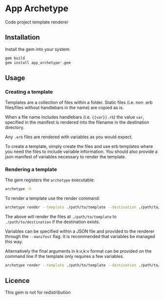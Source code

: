 # App Archetype

Code project template renderer

## Installation

Install the gem into your system:

```bash
gem build
gem install app_archetype*.gem
```

## Usage

### Creating a template

Templates are a collection of files within a folder. Static files (i.e. non .erb files/files without handlebars in the name) are copied as is.

When a file name includes handlebars (i.e. `{{var}}.rb`) the value `var`, specified in the manifest is rendered into the filename in the destination directory.

Any `.erb` files are rendered with variables as you would expect.

To create a template, simply create the files and use erb templates where you need the files to include variable information. You should also provide a json manifest of variables necessary to render the template.

### Rendering a template

The gem registers the `archetype` executable:

```bash
archetype -h
```

To render a template use the render command:

```bash
archetype render --template ./path/to/template --destination ./path/to/destination --manifest ./path/to/manifest.json
```

The above will render the files at `./path/to/template` to  `./path/to/destination` if the destination exists.

Variables can be specified within a JSON file and provided to the renderer through the `--manifest` flag. It is recommended that variables be managed this way.

Alternatively the final arguments in k:v,k:v format can be provided on the command line if the template only requires a few variables.

```bash
archetype render --template ./path/to/template --destination ./path/to/destination var_name:value,var2_name:value2
```

## Licence

This gem is not for redistribution
